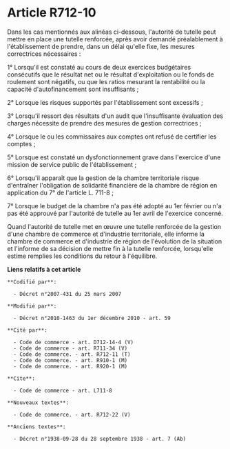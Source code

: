 # Article R712-10

Dans les cas mentionnés aux alinéas ci-dessous, l'autorité de tutelle peut mettre en place une tutelle renforcée, après avoir
demandé préalablement à l'établissement de prendre, dans un délai qu'elle fixe, les mesures correctrices nécessaires : 

1° Lorsqu'il est constaté au cours de deux exercices budgétaires consécutifs que le résultat net ou le résultat
d'exploitation ou le fonds de roulement sont négatifs, ou que les ratios mesurant la rentabilité ou la capacité
d'autofinancement sont insuffisants ; 

2° Lorsque les risques supportés par l'établissement sont excessifs ; 

3° Lorsqu'il ressort des résultats d'un audit que l'insuffisante évaluation des charges nécessite de prendre des mesures de
gestion correctrices ; 

4° Lorsque le ou les commissaires aux comptes ont refusé de certifier les comptes ; 

5° Lorsque est constaté un dysfonctionnement grave dans l'exercice d'une mission de service public de l'établissement ; 

6° Lorsqu'il apparaît que la gestion de la chambre territoriale risque d'entraîner l'obligation de solidarité financière de
la chambre de région en application du 7° de l'article L. 711-8 ; 

7° Lorsque le budget de la chambre n'a pas été adopté au 1er février ou n'a pas été approuvé par l'autorité de tutelle au 1er
avril de l'exercice concerné. 

Quand l'autorité de tutelle met en œuvre une tutelle renforcée de la gestion d'une chambre de commerce et d'industrie
territoriale, elle informe la chambre de commerce et d'industrie de région de l'évolution de la situation et l'informe de sa
décision de mettre fin à la tutelle renforcée, lorsqu'elle estime remplies les conditions du retour à l'équilibre.

**Liens relatifs à cet article**

	**Codifié par**:

	  - Décret n°2007-431 du 25 mars 2007

	**Modifié par**:

	  - Décret n°2010-1463 du 1er décembre 2010 - art. 59

	**Cité par**:

	  - Code de commerce - art. D712-14-4 (V)
	  - Code de commerce - art. R711-34 (V)
	  - Code de commerce. - art. R712-11 (T)
	  - Code de commerce. - art. R910-1 (M)
	  - Code de commerce. - art. R920-1 (M)

	**Cite**:

	  - Code de commerce - art. L711-8

	**Nouveaux textes**:

	  - Code de commerce. - art. R712-22 (V)

	**Anciens textes**:

	  - Décret n°1938-09-28 du 28 septembre 1938 - art. 7 (Ab)
